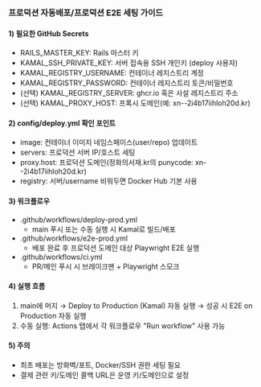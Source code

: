 ### 프로덕션 자동배포/프로덕션 E2E 세팅 가이드

#### 1) 필요한 GitHub Secrets
- RAILS_MASTER_KEY: Rails 마스터 키
- KAMAL_SSH_PRIVATE_KEY: 서버 접속용 SSH 개인키 (deploy 사용자)
- KAMAL_REGISTRY_USERNAME: 컨테이너 레지스트리 계정
- KAMAL_REGISTRY_PASSWORD: 컨테이너 레지스트리 토큰/비밀번호
- (선택) KAMAL_REGISTRY_SERVER: ghcr.io 혹은 사설 레지스트리 주소
- (선택) KAMAL_PROXY_HOST: 프록시 도메인(예: xn--2i4b17iihloh20d.kr)

#### 2) config/deploy.yml 확인 포인트
- image: 컨테이너 이미지 네임스페이스(user/repo) 업데이트
- servers: 프로덕션 서버 IP/호스트 세팅
- proxy.host: 프로덕션 도메인(정화의서재.kr의 punycode: xn--2i4b17iihloh20d.kr)
- registry: 서버/username 비워두면 Docker Hub 기본 사용

#### 3) 워크플로우
- .github/workflows/deploy-prod.yml
  - main 푸시 또는 수동 실행 시 Kamal로 빌드/배포
- .github/workflows/e2e-prod.yml
  - 배포 완료 후 프로덕션 도메인 대상 Playwright E2E 실행
- .github/workflows/ci.yml
  - PR/메인 푸시 시 브레이크맨 + Playwright 스모크

#### 4) 실행 흐름
1) main에 머지 → Deploy to Production (Kamal) 자동 실행 → 성공 시 E2E on Production 자동 실행
2) 수동 실행: Actions 탭에서 각 워크플로우 "Run workflow" 사용 가능

#### 5) 주의
- 최초 배포는 방화벽/포트, Docker/SSH 권한 세팅 필요
- 결제 관련 키/도메인 콜백 URL은 운영 키/도메인으로 설정


